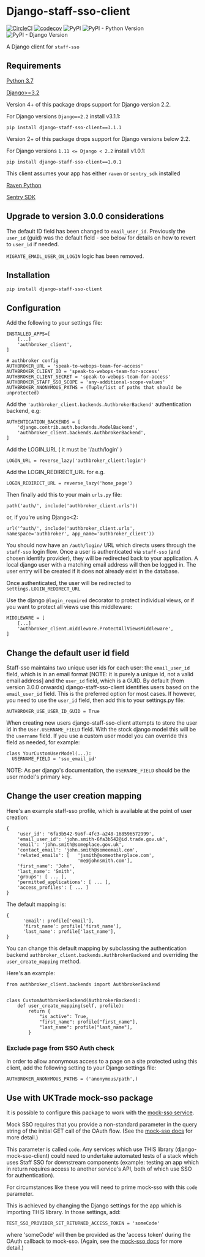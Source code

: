 # Django-staff-sso-client

[![CircleCI](https://circleci.com/gh/uktrade/django-staff-sso-client/tree/master.svg?style=svg)](https://circleci.com/gh/uktrade/django-staff-sso-client/tree/master)
[![codecov](https://codecov.io/gh/uktrade/django-staff-sso-client/branch/master/graph/badge.svg)](https://codecov.io/gh/uktrade/django-staff-sso-client)
![PyPI](https://img.shields.io/pypi/v/django-staff-sso-client.svg)
![PyPI - Python Version](https://img.shields.io/pypi/pyversions/django-staff-sso-client.svg)
![PyPI - Django Version](https://img.shields.io/pypi/djversions/django-staff-sso-client.svg)


A Django client for `staff-sso`


## Requirements

[Python 3.7](https://www.python.org/downloads/release/python-370/)

[Django>=3.2](https://www.djangoproject.com/)

Version 4+ of this package drops support for Django version 2.2.

For Django versions `Django==2.2` install v3.1.1:

`pip install django-staff-sso-client==3.1.1`

Version 2+ of this package drops support for Django versions below 2.2.

For Django versions `1.11 <= Django < 2.2` install v1.0.1:

`pip install django-staff-sso-client==1.0.1`

This client assumes your app  has either `raven` or `sentry_sdk` installed

[Raven Python](https://github.com/getsentry/raven-python)

[Sentry SDK](https://github.com/getsentry/sentry-python)


## Upgrade to version 3.0.0 considerations

The default ID field has been changed to `email_user_id`. Previously the `user_id` (guid) was the default field - see below for details on how to revert to `user_id` if needed.

`MIGRATE_EMAIL_USER_ON_LOGIN` logic has been removed.

## Installation

`pip install django-staff-sso-client`

## Configuration

Add the following to your settings file:

```
INSTALLED_APPS=[
    [...]
    'authbroker_client',
]
```

```
# authbroker config
AUTHBROKER_URL = 'speak-to-webops-team-for-access'
AUTHBROKER_CLIENT_ID = 'speak-to-webops-team-for-access'
AUTHBROKER_CLIENT_SECRET = 'speak-to-webops-team-for-access'
AUTHBROKER_STAFF_SSO_SCOPE = 'any-additional-scope-values'
AUTHBROKER_ANONYMOUS_PATHS = (Tuple/list of paths that should be unprotected)
```

Add the `'authbroker_client.backends.AuthbrokerBackend'` authentication backend, e.g:

```
AUTHENTICATION_BACKENDS = [
    'django.contrib.auth.backends.ModelBackend',
    'authbroker_client.backends.AuthbrokerBackend',
]
```

Add the LOGIN_URL ( it must be '/auth/login' )

```
LOGIN_URL = reverse_lazy('authbroker_client:login')
```

Add the LOGIN_REDIRECT_URL for e.g.
```
LOGIN_REDIRECT_URL = reverse_lazy('home_page')
```

Then finally add this to your main `urls.py` file:

`path('auth/', include('authbroker_client.urls'))`

or, if you're using Django<2:

`url('^auth/', include('authbroker_client.urls', namespace='authbroker', app_name='authbroker_client'))`


You should now have an `/auth/login/` URL which directs users through the `staff-sso` login flow. Once a user is
authenticated via `staff-sso` (and chosen identify provider), they will be redirected back to your application.
A local django user with a matching email address will then be logged in. The user entry will be created if it does
not already exist in the database.

Once authenticated, the user will be redirected to `settings.LOGIN_REDIRECT_URL`

Use the django `@login_required` decorator to protect individual views, or if you want to protect all views use this middleware:

```
MIDDLEWARE = [
    [...]
    'authbroker_client.middleware.ProtectAllViewsMiddleware',
]
```

## Change the default user id field

Staff-sso maintains two unique user ids for each user: the `email_user_id` field, which is in an email format [NOTE: it is purely a unique id, not a valid email address] and the `user_id` field, which is a GUID.  By default (from version 3.0.0 onwards) django-staff-sso-client identifies users based on the `email_user_id` field.  This is the preferred option for most cases.  If however, you need to use the `user_id` field, then add this to your settings.py file:

```
AUTHBROKER_USE_USER_ID_GUID = True
```

When creating new users django-staff-sso-client attempts to store the user id in the `User.USERNAME_FIELD` field.  With the stock django model this will be the `username` field.  If you use a custom user model you can override this field as needed, for example:

```
class YourCustomUserModel(...):
  USERNAME_FIELD = 'sso_email_id'
```

NOTE: As per django's documentation, the `USERNAME_FIELD` should be the user model's primary key.

## Change the user creation mapping

Here's an example staff-sso profile, which is available at the point of user creation:

```
{
    'user_id': '6fa3b542-9a6f-4fc3-a248-168596572999',   
    'email_user_id': 'john.smith-6fa3b542@id.trade.gov.uk',    
    'email': 'john.smith@someplace.gov.uk',
    'contact_email': 'john.smith@someemail.com',
    'related_emails': [   'jsmith@someotherplace.com',
                          'me@johnsmith.com'],  
    'first_name': 'John',
    'last_name': 'Smith',                
    'groups': [ ... ],                    
    'permitted_applications': [ ... ],
    'access_profiles': [ ... ]
}
```

The default mapping is:

```
{
      'email': profile['email'],
      'first_name': profile['first_name'],
      'last_name': profile['last_name'],
}
```

You can change this default mapping by subclassing the authentication backend `authbroker_client.backends.AuthbrokerBackend` and overriding the `user_create_mapping` method.

Here's an example:

```
from authbroker_client.backends import AuthbrokerBackend


class CustomAuthbrokerBackend(AuthbrokerBackend):
    def user_create_mapping(self, profile):
        return {
            "is_active": True,
            "first_name": profile["first_name"],
            "last_name": profile["last_name"],
        }
```

### Exclude page from SSO Auth check

In order to allow anonymous access to a page on a site protected using this client, add the following setting to your Django settings file:

```
AUTHBROKER_ANONYMOUS_PATHS = ('anonymous/path',)
```
## Use with UKTrade mock-sso package

It is possible to configure this package to work with the [mock-sso service](https://github.com/uktrade/mock-sso).

Mock SSO requires that you provide a non-standard parameter in the query string of the initial GET call of the OAuth flow. (See the [mock-sso docs](https://github.com/uktrade/mock-sso/blob/master/README.md) for more detail.)

This parameter is called `code`. Any services which use THIS library (django-mock-sso-client) could need to undertake automated tests of a stack which uses Staff SSO for downstream components (example: testing an app which in return requires access to another service's API, both of which use SSO for authentication).

For circumstances like these you will need to prime mock-sso with this `code` parameter.

This is achieved by changing the Django settings for the app which is importing THIS library. In those settings, add:
```
TEST_SSO_PROVIDER_SET_RETURNED_ACCESS_TOKEN = 'someCode'
```
where 'someCode' will then be provided as the 'access token' during the OAuth callback to mock-sso. (Again, see the [mock-sso docs](https://github.com/uktrade/mock-sso/blob/master/README.md) for more detail.)
